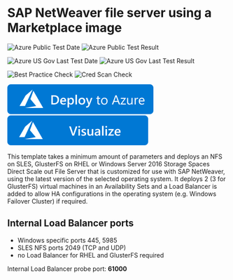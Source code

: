 # SAP NetWeaver file server using a Marketplace image

![Azure Public Test Date](https://azurequickstartsservice.blob.core.windows.net/badges/sap-file-server-md/PublicLastTestDate.svg)
![Azure Public Test Result](https://azurequickstartsservice.blob.core.windows.net/badges/sap-file-server-md/PublicDeployment.svg)

![Azure US Gov Last Test Date](https://azurequickstartsservice.blob.core.windows.net/badges/sap-file-server-md/FairfaxLastTestDate.svg)
![Azure US Gov Last Test Result](https://azurequickstartsservice.blob.core.windows.net/badges/sap-file-server-md/FairfaxDeployment.svg)

![Best Practice Check](https://azurequickstartsservice.blob.core.windows.net/badges/sap-file-server-md/BestPracticeResult.svg)
![Cred Scan Check](https://azurequickstartsservice.blob.core.windows.net/badges/sap-file-server-md/CredScanResult.svg)

[![Deploy To Azure](https://raw.githubusercontent.com/Azure/azure-quickstart-templates/master/1-CONTRIBUTION-GUIDE/images/deploytoazure.svg?sanitize=true)]("https://portal.azure.com/#create/Microsoft.Template/uri/https%3A%2F%2Fraw.githubusercontent.com%2FAzure%2Fazure-quickstart-templates%2Fmaster%2Fsap-file-server-md%2Fazuredeploy.json")  [![Visualize](https://raw.githubusercontent.com/Azure/azure-quickstart-templates/master/1-CONTRIBUTION-GUIDE/images/visualizebutton.svg?sanitize=true)]("http://armviz.io/#/?load=https%3A%2F%2Fraw.githubusercontent.com%2FAzure%2Fazure-quickstart-templates%2Fmaster%2Fsap-file-server-md%2Fazuredeploy.json")
    


    


This template takes a minimum amount of parameters and deploys an NFS on SLES, GlusterFS on RHEL or Windows Server 2016 Storage Spaces Direct Scale out File Server that is customized for use with SAP NetWeaver, using the latest version of the selected operating system. It deploys 2 (3 for GlusterFS) virtual machines in an Availability Sets and a Load Balancer is added to allow HA configurations in the operating system (e.g. Windows Failover Cluster) if required.

## Internal Load Balancer ports

* Windows specific ports 445, 5985
* SLES NFS ports 2049 (TCP and UDP)
* no Load Balancer for RHEL and GlusterFS required

Internal Load Balancer probe port: **61000**

